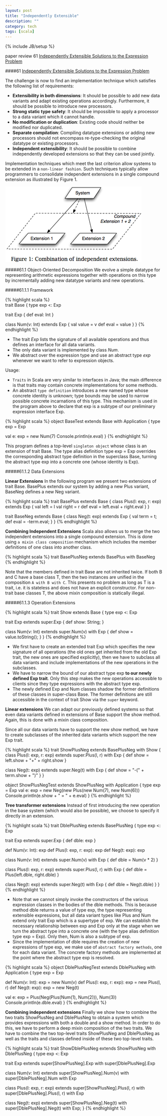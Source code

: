 ```yaml
---
layout: post
title: "Independently Extensible"
description: ""
category: tech
tags: [scala]
---
```

{% include JB/setup %}

paper review 61 [Independently Extensible Solutions to the Expression Problem][1]
<!--break-->

####61 [Independently Extensible Solutions to the Expression Problem][1]

The challenge is now to find an implementation technique which satisfies the following list of requirements:

* **Extensibility in both dimensions**: It should be possible to add new data variants and adapt existing operations accordingly. Furthermore, it should be possible to introduce new processors.
* **Strong static type safety**: It should be impossible to apply a processor to a data variant which it cannot handle.
* **No modification or duplication**: Existing code should neither be modified nor duplicated.
* **Separate compilation**: Compiling datatype extensions or adding new processors should not encompass re-type-checking the original datatype or existing processors.
* **Independent extensibility**: It should be possible to combine independently developed extensions so that they can be used jointly.

Implementation techniques which meet the last criterion allow systems to be extended in a `non-linear fashion`. Such techniques typically allow programmers to consolidate independent extensions in a single compound extension as illustrated by Figure 1.

![1](/assets/2013-11-11-scala-papers/scala1.png)

#####61.1 Object-Oriented Decomposition
We evolve a simple datatype for representing arithmetic expressions together with operations on this type by incrementally adding new datatype variants and new operations.

#####61.1.1 Framework

{% highlight scala %}  
trait Base {
  type exp <: Exp

  trait Exp {
    def eval: Int
  }

  class Num(v: Int) extends Exp {
    val value = v
    def eval = value
  }
}
{% endhighlight %}

* The trait _Exp_ lists the signature of all available operations and thus defines an interface for all data variants.
* The only data variant is implemented by class _Num_.
* We abstract over the expression type and use an abstract type _exp_ whenever we want to refer to expression objects.

Usage:

* `Traits` in Scala are very similar to interfaces in Java; the main difference is that traits may contain concrete implementations for some methods.
* An abstract `type definition` introduces a new named type whose concrete identity is unknown; type bounds may be used to narrow possible concrete incarnations of this type. This mechanism is used in the program above to declare that exp is a subtype of our preliminary expression interface Exp.  

{% highlight scala %}
object BaseTest extends Base with Application {
   type exp = Exp
           
   val e: exp = new Num(7)
   Console.println(e.eval)
}
{% endhighlight %}

This program defines a top-level `singleton object` whose class is an extension of trait Base. The type alias definition type exp = Exp overrides the corresponding abstract type definition in the superclass Base, turning the abstract type exp into a concrete one (whose identity is Exp).

#####61.1.2 Data Extensions

**Linear Extensions** In the following program we present two extensions of trait Base. BasePlus extends our system by adding a new Plus variant, BaseNeg defines a new Neg variant.

{% highlight scala %}
trait BasePlus extends Base {
    class Plus(l: exp, r: exp) extends Exp {
        val left = l
        val right = r
        def eval = left.eval + right.eval
    }
}

trait BaseNeg extends Base {
    class Neg(t: exp) extends Exp {
        val term = t;
        def eval = -term.eval;
    }
}
{% endhighlight %}

**Combining Independent Extensions** Scala also allows us to merge the two independent extensions into a single compound extension. This is done using `a mixin class composition` mechanism which includes the member definitions of one class into another class.

{% highlight scala %}
trait BasePlusNeg extends BasePlus with BaseNeg
{% endhighlight %}

Note that the members defined in trait Base are not inherited twice. If both B and C have a base class T, then the two instances are unified in the composition `A with B with C`. This presents no problem as long as T is a trait, i.e. it is stateless and does not have an explicit constructor. For non-trait base classes T, the above mixin composition is statically illegal.

#####61.1.3 Operation Extensions

{% highlight scala %}
trait Show extends Base {
  type exp <: Exp

  trait Exp extends super.Exp {
      def show: String;
  }

  class Num(v: Int) extends super.Num(v) with Exp {
      def show = value.toString();
  }
}
{% endhighlight %}

* We first have to create an extended trait Exp which specifies the new signature of all operations (the old ones get inherited from the old Exp trait, the new ones are specified explicitly), then we have to subclass all data variants and include implementations of the new operations in the subclasses.
* We have to narrow the bound of our abstract type exp **to our newly defined Exp trait**. Only this step makes the new operations accessible to clients since they type expressions with the abstract type exp.
* The newly defined Exp and Num classes shadow the former definitions of these classes in super-class Base. The former definitions are still accessible in the context of trait Show via the `super` keyword.

**Linear extensions** We can adapt our previously defined systems so that even data variants defined in extensions of Base support the show method. Again, this is done with a mixin class composition.

Since all our data variants have to support the new show method, we have to create subclasses of the inherited data variants which support the new Exp trait.

{% highlight scala %}
trait ShowPlusNeg extends BasePlusNeg with Show {
  class Plus(l: exp, r: exp) extends super.Plus(l, r) with Exp {
      def show = left.show + "+" + right.show
  }

  class Neg(t: exp) extends super.Neg(t) with Exp {
      def show = "-(" + term.show + ")"
  }
}

object ShowPlusNegTest extends ShowPlusNeg with Application {
  type exp = Exp
  val e: exp = new Neg(new Plus(new Num(7), new Num(6)))
  Console.println(e.show + " = " + e.eval)
}
{% endhighlight %}

**Tree transformer extensions** Instead of first introducing the new operation in the base system (which would also be possible), we choose to specify it directly in an extension. 

{% highlight scala %}
trait DblePlusNeg extends BasePlusNeg {
  type exp <: Exp

  trait Exp extends super.Exp {
      def dble: exp
  }

  def Num(v: Int): exp
  def Plus(l: exp, r: exp): exp
  def Neg(t: exp): exp

  class Num(v: Int) extends super.Num(v) with Exp {
      def dble = Num(v * 2)
  }

  class Plus(l: exp, r: exp) extends super.Plus(l, r) with Exp {
      def dble = Plus(left.dble, right.dble)
  }

  class Neg(t: exp) extends super.Neg(t) with Exp {
      def dble = Neg(t.dble)
  }
}
{% endhighlight %}

* Note that we cannot simply invoke the constructors of the various expression classes in the bodies of the dble methods. This is because method dble returns a value of type exp, the type representing extensible expressions, but all data variant types like Plus and Num extend only trait Exp which is a supertype of exp. We can establish the necessary relationship between exp and Exp only at the stage when we turn the abstract type into a concrete one (with the type alias definition type exp = Exp). Only then, Num is also a subtype of exp. 
* Since the implementation of dble requires the creation of new expressions of type exp, we make use of `abstract factory methods`, one for each data variant. The concrete factory methods are implemented at the point where the abstract type exp is resolved.

{% highlight scala %}
object DblePlusNegTest extends DblePlusNeg with Application {
  type exp = Exp

  def Num(v: Int): exp = new Num(v)
  def Plus(l: exp, r: exp): exp = new Plus(l, r)
  def Neg(t: exp): exp = new Neg(t)

  val e: exp = Plus(Neg(Plus(Num(1), Num(2))), Num(3))
  Console.println(e.dble.eval)
}
{% endhighlight %}

**Combining independent extensions** Finally we show how to combine the two traits ShowPlusNeg and DblePlusNeg to obtain a system which provides expressions with both a double and a show method. In order to do this, we have to perform a deep mixin composition of the two traits. We have to combine the two top-level traits ShowPlusNeg and DblePlusNeg as well as the traits and classes defined inside of these two top-level traits.

{% highlight scala %}
trait ShowDblePlusNeg extends ShowPlusNeg with DblePlusNeg {
  type exp <: Exp

  trait Exp extends super[ShowPlusNeg].Exp with super[DblePlusNeg].Exp

  class Num(v: Int) extends super[ShowPlusNeg].Num(v)
      with super[DblePlusNeg].Num
      with Exp

  class Plus(l: exp, r: exp) extends super[ShowPlusNeg].Plus(l, r)
      with super[DblePlusNeg].Plus(l, r)
      with Exp

  class Neg(t: exp) extends super[ShowPlusNeg].Neg(t)
      with super[DblePlusNeg].Neg(t)
      with Exp;
}
{% endhighlight %}

[1]: http://scala-lang.org/docu/files/IC_TECH_REPORT_200433.pdf
